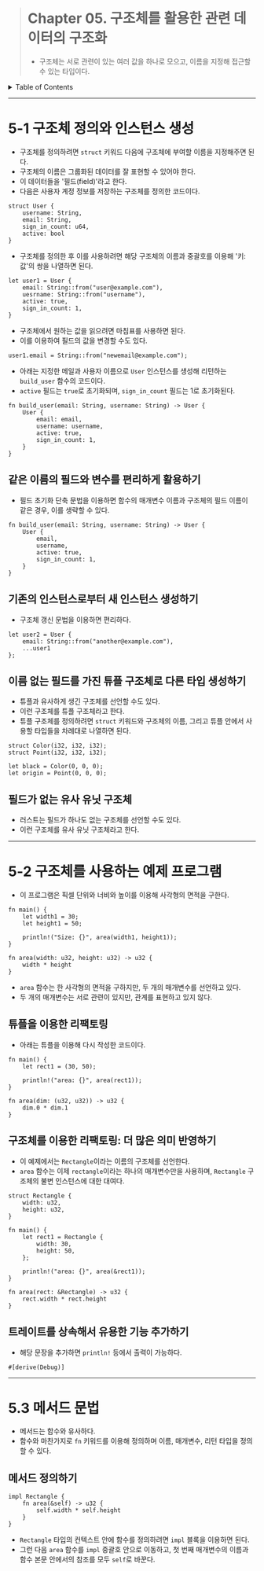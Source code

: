 <!-- omit in toc -->

> # Chapter 05. 구조체를 활용한 관련 데이터의 구조화
>
> - 구조체는 서로 관련이 있는 여러 값을 하나로 모으고, 이름을 지정해 접근할 수 있는 타입이다.

<details>
<summary>Table of Contents</summary>

- [5-1 구조체 정의와 인스턴스 생성](#5-1-구조체-정의와-인스턴스-생성)
  - [같은 이름의 필드와 변수를 편리하게 활용하기](#같은-이름의-필드와-변수를-편리하게-활용하기)
  - [기존의 인스턴스로부터 새 인스턴스 생성하기](#기존의-인스턴스로부터-새-인스턴스-생성하기)
  - [이름 없는 필드를 가진 튜플 구조체로 다른 타입 생성하기](#이름-없는-필드를-가진-튜플-구조체로-다른-타입-생성하기)
  - [필드가 없는 유사 유닛 구조체](#필드가-없는-유사-유닛-구조체)
- [5-2 구조체를 사용하는 예제 프로그램](#5-2-구조체를-사용하는-예제-프로그램)
  - [튜플을 이용한 리팩토링](#튜플을-이용한-리팩토링)
  - [구조체를 이용한 리팩토링: 더 많은 의미 반영하기](#구조체를-이용한-리팩토링-더-많은-의미-반영하기)
  - [트레이트를 상속해서 유용한 기능 추가하기](#트레이트를-상속해서-유용한-기능-추가하기)
- [5.3 메서드 문법](#53-메서드-문법)
  - [메서드 정의하기](#메서드-정의하기)

</details>

---

# 5-1 구조체 정의와 인스턴스 생성

- 구조체를 정의하려면 `struct` 키워드 다음에 구조체에 부여할 이름을 지정해주면 된다.
- 구조체의 이름은 그룹화된 데이터를 잘 표현할 수 있어야 한다.
- 이 데이터들을 '필드(field)'라고 한다.
- 다음은 사용자 계정 정보를 저장하는 구조체를 정의한 코드이다.

```
struct User {
    username: String,
    email: String,
    sign_in_count: u64,
    active: bool
}
```

- 구조체를 정의한 후 이를 사용하려면 해당 구조체의 이름과 중괄호를 이용해 '키:값'의 쌍을 나열하면 된다.

```
let user1 = User {
    email: String::from("user@example.com"),
    uesrname: String::from("username"),
    active: true,
    sign_in_count: 1,
}
```

- 구조체에서 원하는 값을 읽으려면 마침표를 사용하면 된다.
- 이를 이용하여 필드의 값을 변경할 수도 있다.

```
user1.email = String::from("newemail@example.com");
```

- 아래는 지정한 메일과 사용자 이름으로 `User` 인스턴스를 생성해 리턴하는 `build_user` 함수의 코드이다.
- `active` 필드는 `true`로 초기화되며, `sign_in_count` 필드는 1로 초기화된다.

```
fn build_user(email: String, username: String) -> User {
    User {
        email: email,
        username: username,
        active: true,
        sign_in_count: 1,
    }
}
```

## 같은 이름의 필드와 변수를 편리하게 활용하기

- 필드 초기화 단축 문법을 이용하면 함수의 매개변수 이름과 구조체의 필드 이름이 같은 경우, 이를 생략할 수 있다.

```
fn build_user(email: String, username: String) -> User {
    User {
        email,
        username,
        active: true,
        sign_in_count: 1,
    }
}
```

## 기존의 인스턴스로부터 새 인스턴스 생성하기

- 구조체 갱신 문법을 이용하면 편리하다.

```
let user2 = User {
    email: String::from("another@example.com"),
    ...user1
};
```

## 이름 없는 필드를 가진 튜플 구조체로 다른 타입 생성하기

- 튜플과 유사하게 생긴 구조체를 선언할 수도 있다.
- 이런 구조체를 튜플 구조체라고 한다.
- 튜플 구조체를 정의하려면 `struct` 키워드와 구조체의 이름, 그리고 튜플 안에서 사용할 타입들을 차례대로 나열하면 된다.

```
struct Color(i32, i32, i32);
struct Point(i32, i32, i32);

let black = Color(0, 0, 0);
let origin = Point(0, 0, 0);
```

## 필드가 없는 유사 유닛 구조체

- 러스트는 필드가 하나도 없는 구조체를 선언할 수도 있다.
- 이런 구조체를 유사 유닛 구조체라고 한다.

---

# 5-2 구조체를 사용하는 예제 프로그램

- 이 프로그램은 픽셀 단위와 너비와 높이를 이용해 사각형의 면적을 구한다.

```
fn main() {
    let width1 = 30;
    let height1 = 50;

    println!("Size: {}", area(width1, height1));
}

fn area(width: u32, height: u32) -> u32 {
    width * height
}
```

- `area` 함수는 한 사각형의 면적을 구하지만, 두 개의 매개변수를 선언하고 있다.
- 두 개의 매개변수는 서로 관련이 있지만, 관계를 표현하고 있지 않다.

## 튜플을 이용한 리팩토링

- 아래는 튜플을 이용해 다시 작성한 코드이다.

```
fn main() {
    let rect1 = (30, 50);

    println!("area: {}", area(rect1));
}

fn area(dim: (u32, u32)) -> u32 {
    dim.0 * dim.1
}
```

## 구조체를 이용한 리팩토링: 더 많은 의미 반영하기

- 이 예제에서는 `Rectangle`이라는 이름의 구조체를 선언한다.
- `area` 함수는 이제 `rectangle`이라는 하나의 매개변수만을 사용하며, `Rectangle` 구조체의 불변 인스턴스에 대한 대여다.

```
struct Rectangle {
    width: u32,
    height: u32,
}

fn main() {
    let rect1 = Rectangle {
        width: 30,
        height: 50,
    };

    println!("area: {}", area(&rect1));
}

fn area(rect: &Rectangle) -> u32 {
    rect.width * rect.height
}
```

## 트레이트를 상속해서 유용한 기능 추가하기

- 해당 문장을 추가하면 `println!` 등에서 출력이 가능하다.

```
#[derive(Debug)]
```

---

# 5.3 메서드 문법

- 메서드는 함수와 유사하다.
- 함수와 마찬가지로 `fn` 키워드를 이용해 정의하며 이름, 매개변수, 리턴 타입을 정의할 수 있다.

## 메서드 정의하기

```
impl Rectangle {
    fn area(&self) -> u32 {
        self.width * self.height
    }
}
```

- `Rectangle` 타입의 컨텍스트 안에 함수를 정의하려면 `impl` 블록을 이용하면 된다.
- 그런 다음 `area` 함수를 `impl` 중괄호 안으로 이동하고, 첫 번째 매개변수의 이름과 함수 본문 안에서의 참조를 모두 `self`로 바꾼다.
